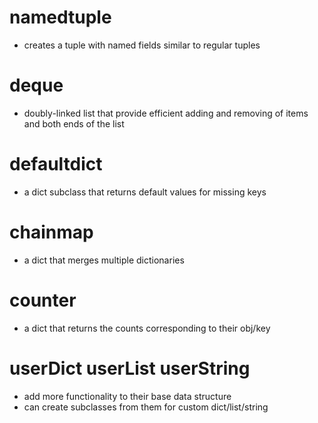 
# namedtuple
- creates a tuple with named fields similar to regular tuples

# deque
- doubly-linked list that provide efficient adding and removing of items and both ends of the list

# defaultdict
- a dict subclass that returns default values for missing keys

# chainmap
- a dict that merges multiple dictionaries

# counter
- a dict that returns the counts corresponding to their obj/key

# userDict userList userString
- add more functionality to their base data structure
- can create subclasses from them for custom dict/list/string


